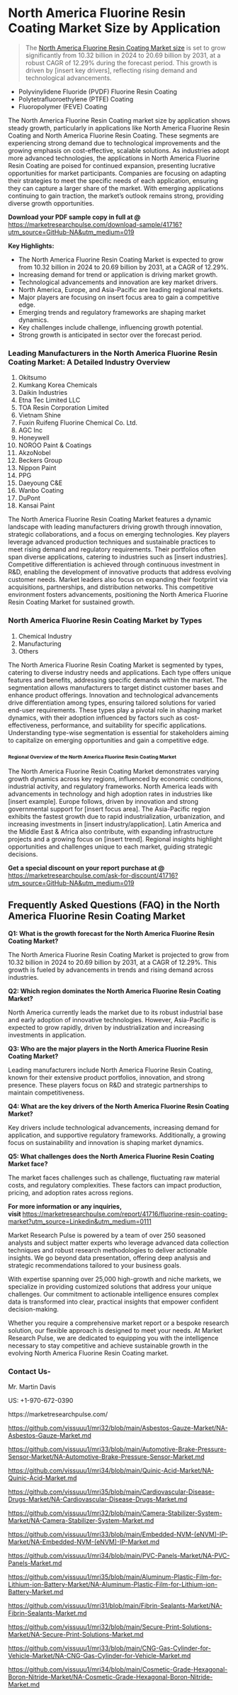 <h1>North America Fluorine Resin Coating Market&nbsp;Size by Application</h1><blockquote><p>The <a href="https://marketresearchpulse.com/download-sample/41716?utm_source=GitHub-NA&amp;utm_medium=019">North America Fluorine Resin Coating Market size</a> is set to grow significantly from 10.32 billion in 2024 to 20.69 billion by 2031, at a robust CAGR of 12.29% during the forecast period. This growth is driven by [insert key drivers], reflecting rising demand and technological advancements.</p></blockquote><ul><li>Polyvinylidene Fluoride (PVDF) Fluorine Resin Coating<li> Polytetrafluoroethylene (PTFE) Coating<li> Fluoropolymer (FEVE) Coating</li></ul><p>The North America Fluorine Resin Coating market size by application shows steady growth, particularly in applications like North America Fluorine Resin Coating and North America Fluorine Resin Coating. These segments are experiencing strong demand due to technological improvements and the growing emphasis on cost-effective, scalable solutions. As industries adopt more advanced technologies, the applications in North America Fluorine Resin Coating are poised for continued expansion, presenting lucrative opportunities for market participants. Companies are focusing on adapting their strategies to meet the specific needs of each application, ensuring they can capture a larger share of the market. With emerging applications continuing to gain traction, the market’s outlook remains strong, providing diverse growth opportunities.</p><p><strong>Download your PDF sample copy in full at @ </strong><a href="https://marketresearchpulse.com/download-sample/41716?utm_source=GitHub-NA&amp;utm_medium=019">https://marketresearchpulse.com/download-sample/41716?utm_source=GitHub-NA&amp;utm_medium=019</a></p><p><strong>Key Highlights: </strong></p><ul><li>The North America Fluorine Resin Coating Market is expected to grow from 10.32 billion in 2024 to 20.69 billion by 2031, at a CAGR of 12.29%.</li><li>Increasing demand for trend or application is driving market growth.</li><li>Technological advancements and innovation are key market drivers.</li><li>North America, Europe, and Asia-Pacific are leading regional markets.</li><li>Major players are focusing on insert focus area to gain a competitive edge.</li><li>Emerging trends and regulatory frameworks are shaping market dynamics.</li><li>Key challenges include challenge, influencing growth potential.</li><li>Strong growth is anticipated in sector over the forecast period.</li></ul><h3>Leading Manufacturers in the North America Fluorine Resin Coating Market: A Detailed Industry Overview</h3><ol><li>Okitsumo</li><li>Kumkang Korea Chemicals</li><li>Daikin Industries</li><li>Etna Tec Limited LLC</li><li>TOA Resin Corporation Limited</li><li>Vietnam Shine</li><li>Fuxin Ruifeng Fluorine Chemical Co. Ltd.</li><li>AGC Inc</li><li>Honeywell</li><li>NOROO Paint & Coatings</li><li>AkzoNobel</li><li>Beckers Group</li><li>Nippon Paint</li><li>PPG</li><li>Daeyoung C&E</li><li>Wanbo Coating</li><li>DuPont</li><li>Kansai Paint</li></ol><div class="flex max-w-full flex-col flex-grow"><div class="min-h-8 text-message flex w-full flex-col items-end gap-2 whitespace-normal break-words [.text-message+&amp;]:mt-5" dir="auto" data-message-author-role="assistant" data-message-id="fd8432e4-4910-450d-b182-61b7bfb0a01f" data-message-model-slug="gpt-4o"><div class="flex w-full flex-col gap-1 empty:hidden first:pt-[3px]"><div class="markdown prose w-full break-words dark:prose-invert light"><p>The North America Fluorine Resin Coating Market features a dynamic landscape with leading manufacturers driving growth through innovation, strategic collaborations, and a focus on emerging technologies. Key players leverage advanced production techniques and sustainable practices to meet rising demand and regulatory requirements. Their portfolios often span diverse applications, catering to industries such as [insert industries]. Competitive differentiation is achieved through continuous investment in R&amp;D, enabling the development of innovative products that address evolving customer needs. Market leaders also focus on expanding their footprint via acquisitions, partnerships, and distribution networks. This competitive environment fosters advancements, positioning the North America Fluorine Resin Coating Market for sustained growth.</p></div></div></div></div><h3>North America Fluorine Resin Coating Market by Types</h3><ol><li>Chemical Industry<li> Manufacturing<li> Others</li></ol><div class="flex max-w-full flex-col flex-grow"><div class="min-h-8 text-message flex w-full flex-col items-end gap-2 whitespace-normal break-words [.text-message+&amp;]:mt-5" dir="auto" data-message-author-role="assistant" data-message-id="084470be-0bb7-4664-bddf-5156b4f41249" data-message-model-slug="gpt-4o-mini"><div class="flex w-full flex-col gap-1 empty:hidden first:pt-[3px]"><div class="markdown prose w-full break-words dark:prose-invert light"><p>The North America Fluorine Resin Coating Market is segmented by types, catering to diverse industry needs and applications. Each type offers unique features and benefits, addressing specific demands within the market. The segmentation allows manufacturers to target distinct customer bases and enhance product offerings. Innovation and technological advancements drive differentiation among types, ensuring tailored solutions for varied end-user requirements. These types play a pivotal role in shaping market dynamics, with their adoption influenced by factors such as cost-effectiveness, performance, and suitability for specific applications. Understanding type-wise segmentation is essential for stakeholders aiming to capitalize on emerging opportunities and gain a competitive edge.</p></div></div></div></div><h3><span style="font-size: 11px;">Regional Overview of the North America Fluorine Resin Coating Market</span></h3><div class="flex max-w-full flex-col flex-grow"><div class="min-h-8 text-message flex w-full flex-col items-end gap-2 whitespace-normal break-words [.text-message+&amp;]:mt-5" dir="auto" data-message-author-role="assistant" data-message-id="e9038762-ce64-4e30-91c9-9bd413514231" data-message-model-slug="gpt-4o-mini"><div class="flex w-full flex-col gap-1 empty:hidden first:pt-[3px]"><div class="markdown prose w-full break-words dark:prose-invert light"><p>The North America Fluorine Resin Coating Market demonstrates varying growth dynamics across key regions, influenced by economic conditions, industrial activity, and regulatory frameworks. North America leads with advancements in technology and high adoption rates in industries like [insert example]. Europe follows, driven by innovation and strong governmental support for [insert focus area]. The Asia-Pacific region exhibits the fastest growth due to rapid industrialization, urbanization, and increasing investments in [insert industry/application]. Latin America and the Middle East &amp; Africa also contribute, with expanding infrastructure projects and a growing focus on [insert trend]. Regional insights highlight opportunities and challenges unique to each market, guiding strategic decisions.</p></div></div></div></div><p><strong>Get a special discount on your report purchase at @ </strong><a href="https://marketresearchpulse.com/ask-for-discount/41716?utm_source=GitHub-NA&amp;utm_medium=019">https://marketresearchpulse.com/ask-for-discount/41716?utm_source=GitHub-NA&amp;utm_medium=019</a></p><h2>Frequently Asked Questions (FAQ) in the North America Fluorine Resin Coating Market</h2><p><strong>Q1: What is the growth forecast for the North America Fluorine Resin Coating Market?</strong></p><p>The North America Fluorine Resin Coating Market is projected to grow from 10.32 billion in 2024 to 20.69 billion by 2031, at a CAGR of 12.29%. This growth is fueled by advancements in trends and rising demand across industries.</p><p><strong>Q2: Which region dominates the North America Fluorine Resin Coating Market?</strong></p><p>North America currently leads the market due to its robust industrial base and early adoption of innovative technologies. However, Asia-Pacific is expected to grow rapidly, driven by industrialization and increasing investments in application.</p><p><strong>Q3: Who are the major players in the North America Fluorine Resin Coating Market?</strong></p><p>Leading manufacturers include North America Fluorine Resin Coating, known for their extensive product portfolios, innovation, and strong presence. These players focus on R&amp;D and strategic partnerships to maintain competitiveness.</p><p><strong>Q4: What are the key drivers of the North America Fluorine Resin Coating Market?</strong></p><p>Key drivers include technological advancements, increasing demand for application, and supportive regulatory frameworks. Additionally, a growing focus on sustainability and innovation is shaping market dynamics.</p><p><strong>Q5: What challenges does the North America Fluorine Resin Coating Market face?</strong></p><p>The market faces challenges such as challenge, fluctuating raw material costs, and regulatory complexities. These factors can impact production, pricing, and adoption rates across regions.</p><p><strong>For more information or any inquiries, visit&nbsp;</strong><a href="https://marketresearchpulse.com/report/41716/fluorine-resin-coating-market?utm_source=Linkedin&utm_medium=0111">https://marketresearchpulse.com/report/41716/fluorine-resin-coating-market?utm_source=Linkedin&utm_medium=0111</a></p><p>Market Research Pulse is powered by a team of over 250 seasoned analysts and subject matter experts who leverage advanced data collection techniques and robust research methodologies to deliver actionable insights. We go beyond data presentation, offering deep analysis and strategic recommendations tailored to your business goals.</p><p>With expertise spanning over 25,000 high-growth and niche markets, we specialize in providing customized solutions that address your unique challenges. Our commitment to actionable intelligence ensures complex data is transformed into clear, practical insights that empower confident decision-making.</p><p>Whether you require a comprehensive market report or a bespoke research solution, our flexible approach is designed to meet your needs. At Market Research Pulse, we are dedicated to equipping you with the intelligence necessary to stay competitive and achieve sustainable growth in the evolving North America Fluorine Resin Coating market.</p><h3><strong>Contact Us-</strong></h3><p>Mr. Martin Davis</p><p>US: +1-970-672-0390</p><p>https://marketresearchpulse.com/</p><p><a href="https://github.com/vissuuu1/mri32/blob/main/Asbestos-Gauze-Market/NA-Asbestos-Gauze-Market.md">https://github.com/vissuuu1/mri32/blob/main/Asbestos-Gauze-Market/NA-Asbestos-Gauze-Market.md</a></p><p><a href="https://github.com/vissuuu1/mri33/blob/main/Automotive-Brake-Pressure-Sensor-Market/NA-Automotive-Brake-Pressure-Sensor-Market.md">https://github.com/vissuuu1/mri33/blob/main/Automotive-Brake-Pressure-Sensor-Market/NA-Automotive-Brake-Pressure-Sensor-Market.md</a></p><p><a href="https://github.com/vissuuu1/mri34/blob/main/Quinic-Acid-Market/NA-Quinic-Acid-Market.md">https://github.com/vissuuu1/mri34/blob/main/Quinic-Acid-Market/NA-Quinic-Acid-Market.md</a></p><p><a href="https://github.com/vissuuu1/mri35/blob/main/Cardiovascular-Disease-Drugs-Market/NA-Cardiovascular-Disease-Drugs-Market.md">https://github.com/vissuuu1/mri35/blob/main/Cardiovascular-Disease-Drugs-Market/NA-Cardiovascular-Disease-Drugs-Market.md</a></p><p><a href="https://github.com/vissuuu1/mri32/blob/main/Camera-Stabilizer-System-Market/NA-Camera-Stabilizer-System-Market.md">https://github.com/vissuuu1/mri32/blob/main/Camera-Stabilizer-System-Market/NA-Camera-Stabilizer-System-Market.md</a></p><p><a href="https://github.com/vissuuu1/mri33/blob/main/Embedded-NVM-(eNVM)-IP-Market/NA-Embedded-NVM-(eNVM)-IP-Market.md">https://github.com/vissuuu1/mri33/blob/main/Embedded-NVM-(eNVM)-IP-Market/NA-Embedded-NVM-(eNVM)-IP-Market.md</a></p><p><a href="https://github.com/vissuuu1/mri34/blob/main/PVC-Panels-Market/NA-PVC-Panels-Market.md">https://github.com/vissuuu1/mri34/blob/main/PVC-Panels-Market/NA-PVC-Panels-Market.md</a></p><p><a href="https://github.com/vissuuu1/mri35/blob/main/Aluminum-Plastic-Film-for-Lithium-ion-Battery-Market/NA-Aluminum-Plastic-Film-for-Lithium-ion-Battery-Market.md">https://github.com/vissuuu1/mri35/blob/main/Aluminum-Plastic-Film-for-Lithium-ion-Battery-Market/NA-Aluminum-Plastic-Film-for-Lithium-ion-Battery-Market.md</a></p><p><a href="https://github.com/vissuuu1/mri31/blob/main/Fibrin-Sealants-Market/NA-Fibrin-Sealants-Market.md">https://github.com/vissuuu1/mri31/blob/main/Fibrin-Sealants-Market/NA-Fibrin-Sealants-Market.md</a></p><p><a href="https://github.com/vissuuu1/mri32/blob/main/Secure-Print-Solutions-Market/NA-Secure-Print-Solutions-Market.md">https://github.com/vissuuu1/mri32/blob/main/Secure-Print-Solutions-Market/NA-Secure-Print-Solutions-Market.md</a></p><p><a href="https://github.com/vissuuu1/mri33/blob/main/CNG-Gas-Cylinder-for-Vehicle-Market/NA-CNG-Gas-Cylinder-for-Vehicle-Market.md">https://github.com/vissuuu1/mri33/blob/main/CNG-Gas-Cylinder-for-Vehicle-Market/NA-CNG-Gas-Cylinder-for-Vehicle-Market.md</a></p><p><a href="https://github.com/vissuuu1/mri34/blob/main/Cosmetic-Grade-Hexagonal-Boron-Nitride-Market/NA-Cosmetic-Grade-Hexagonal-Boron-Nitride-Market.md">https://github.com/vissuuu1/mri34/blob/main/Cosmetic-Grade-Hexagonal-Boron-Nitride-Market/NA-Cosmetic-Grade-Hexagonal-Boron-Nitride-Market.md</a></p>

